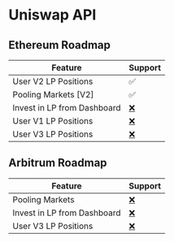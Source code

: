 # Uniswap API

## Ethereum Roadmap&#x20;

| Feature                     | Support                                 |
| --------------------------- | --------------------------------------- |
| User V2 LP Positions        | ✅                                       |
| Pooling Markets \[V2]       | ✅                                       |
| Invest in LP from Dashboard | [❌](https://emojipedia.org/cross-mark/) |
| User V1 LP Positions        | [❌](https://emojipedia.org/cross-mark/) |
| User V3 LP Positions        | [❌](https://emojipedia.org/cross-mark/) |

## Arbitrum Roadmap&#x20;

| Feature                     | Support                                 |
| --------------------------- | --------------------------------------- |
| Pooling Markets             | [❌](https://emojipedia.org/cross-mark/) |
| Invest in LP from Dashboard | [❌](https://emojipedia.org/cross-mark/) |
| User V3 LP Positions        | [❌](https://emojipedia.org/cross-mark/) |

